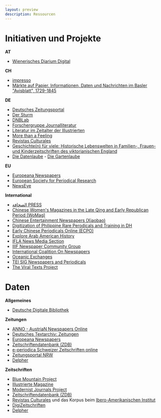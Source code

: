 ```yaml
---
layout: preview
description: Ressourcen
---
```


# Initiativen und Projekte

**AT**
* [Wienerisches Diarium Digital](https://www.oeaw.ac.at/acdh/projects/wiennerisches-diarium-digital/)

**CH**
* [impresso](http://impresso-project.ch/)  
* [Märkte auf Papier. Informationen, Daten und Nachrichten im Basler "Avisblatt", 1729-1845](https://forschdb2.unibas.ch/inf2/rm_projects/object_view.php?r=4486067)  

**DE**
* [Deutsches Zeitungsportal](https://pro.deutsche-digitale-bibliothek.de/node/984)
* [Der Sturm](https://www.adwmainz.de/projekte/der-sturm-digitale-quellenedition-zur-geschichte-der-internationalen-avantgarde/informationen.html)
* [DNBLab](https://www.dnb.de/DE/Professionell/Services/WissenschaftundForschung/DNBLab/dnblab_node.html)
* [Forschergruppe Journalliteratur](https://journalliteratur.blogs.ruhr-uni-bochum.de/)
* [Literatur im Zeitalter der Illustrierten](http://gepris.dfg.de/gepris/projekt/282457319)
* [More than a Feeling](http://media-sentiment.uni-leipzig.de/)
* [Revistas Culturales](http://www.revistas-culturales.de/)  
* [Geschichte(n) für viele: Historische Lebenswelten in Familien-, Frauen- und Kinderzeitschriften des viktorianischen England](http://portal.uni-freiburg.de/historische-lebenswelten/projekte/BK_DL)
* [Die Datenlaube](https://diedatenlaube.github.io/) - [Die Gartenlaube](https://de.wikisource.org/wiki/Die_Gartenlaube)

**EU**
* [Europeana Newspapers](http://europeana-newspapers.eu/)
* [European Society for Periodical Research](http://www.espr-it.eu/)
* [NewsEye](http://newseye.eu/)

**International**
* [الصحافة PRESS](https://www.turath2020.org/press)
* [Chinese Women's Magazines in the Late Qing and Early Republican Period (WoMag)](https://uni-heidelberg.de/womag) 
* [Chinese Entertainment Newspapers (Xiaobao)](http://xiaobao.uni-hd.de/)
* [Digitization of Philippine Rare Perodicals and Training in DH](https://www.uantwerpen.be/en/research-groups/digitalhumanities/about/projects/vlir-uos/)
* [Early Chinese Periodicals Online (ECPO)](https://uni-heidelberg.de/ecpo)
* [Explore Arab American History](https://www.arabicarchives.org/)
* [IFLA News Media Section](https://www.ifla.org/news-media)
* [IIIF Newspaper Community Group](https://iiif.io/community/groups/newspapers/)
* [International Coalition On Newspapers](http://icon.crl.edu/)
* [Oceanic Exchanges](http://oceanicexchanges.org/)
* [TEI SIG Newspapers and Periodicals](http://www.tei-c.org/Activities/SIG/)  
* [The Viral Texts Project](https://viraltexts.org/)

# Daten

**Allgemeines**

* [Deutsche Digitale Bibliothek](https://www.deutsche-digitale-bibliothek.de/)

**Zeitungen**

* [ANNO - AustriaN Newspapers Online](http://anno.onb.ac.at/)
* [Deutsches Textarchiv: Zeitungen](http://www.deutschestextarchiv.de/list/browse?genre=Zeitung)
* [Europeana Newspapers](http://europeana-newspapers.eu/)
* [Zeitschriftendatenbank (ZDB)](http://zdb-katalog.de/) 
* [e-periodica Schweizer Zeitschriften online](https://www.e-periodica.ch/)
* [Zeitungsportal NRW](https://zeitpunkt.nrw)
* [Delpher](https://www.delpher.nl/nl/kranten)

**Zeitschriften**

* [Blue Mountain Project](http://bluemountain.princeton.edu/index.html)
* [Illustrierte Magazine](http://magazine.illustrierte-presse.de/)
* [Modernist Journals Project](http://www.modjourn.org/)
* [Zeitschriftendatenbank (ZDB)](http://zdb-katalog.de/)
* [Revistas Culturales](https://www.revistas-culturales.de/) und das Korpus beim [Ibero-Amerikanischen Institut](https://digital.iai.spk-berlin.de/viewer/index/)
* [DigiZeitschriften](https://www.digizeitschriften.de/de/startseite/)
* [Delpher](https://www.delpher.nl/nl/tijdschriften)
